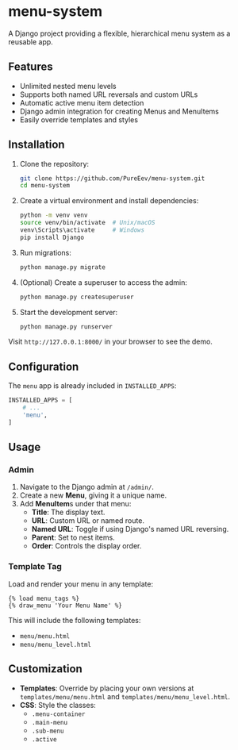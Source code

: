 # menu-system

A Django project providing a flexible, hierarchical menu system as a reusable app.

## Features

- Unlimited nested menu levels
- Supports both named URL reversals and custom URLs
- Automatic active menu item detection
- Django admin integration for creating Menus and MenuItems
- Easily override templates and styles

## Installation

1. Clone the repository:
   ```bash
   git clone https://github.com/PureEev/menu-system.git
   cd menu-system
   ```
2. Create a virtual environment and install dependencies:
   ```bash
   python -m venv venv
   source venv/bin/activate  # Unix/macOS
   venv\Scripts\activate     # Windows
   pip install Django
   ```
3. Run migrations:
   ```bash
   python manage.py migrate
   ```
4. (Optional) Create a superuser to access the admin:
   ```bash
   python manage.py createsuperuser
   ```
5. Start the development server:
   ```bash
   python manage.py runserver
   ```

Visit `http://127.0.0.1:8000/` in your browser to see the demo.

## Configuration

The `menu` app is already included in `INSTALLED_APPS`:

```python
INSTALLED_APPS = [
    # ...
    'menu',
]
```

## Usage

### Admin

1. Navigate to the Django admin at `/admin/`.
2. Create a new **Menu**, giving it a unique name.
3. Add **MenuItem**s under that menu:
   - **Title**: The display text.
   - **URL**: Custom URL or named route.
   - **Named URL**: Toggle if using Django's named URL reversing.
   - **Parent**: Set to nest items.
   - **Order**: Controls the display order.

### Template Tag

Load and render your menu in any template:

```django
{% load menu_tags %}
{% draw_menu 'Your Menu Name' %}
```

This will include the following templates:

- `menu/menu.html`
- `menu/menu_level.html`

## Customization

- **Templates**: Override by placing your own versions at `templates/menu/menu.html` and `templates/menu/menu_level.html`.
- **CSS**: Style the classes:
  - `.menu-container`
  - `.main-menu`
  - `.sub-menu`
  - `.active`

